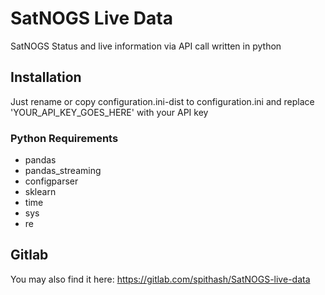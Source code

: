 # SatNOGS Live Data

SatNOGS Status and live information via API call written in python

## Installation
Just rename or copy configuration.ini-dist to configuration.ini and replace 'YOUR_API_KEY_GOES_HERE' with your API key

### Python Requirements
* pandas
* pandas_streaming
* configparser
* sklearn
* time
* sys
* re

## Gitlab
You may also find it here: https://gitlab.com/spithash/SatNOGS-live-data
